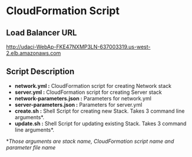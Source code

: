 # CloudFormation Script

## Load Balancer URL
http://udaci-WebAp-FKE47NXMP3LN-637003319.us-west-2.elb.amazonaws.com

## Script Description
- **network.yml :** CloudFormation script for creating Network stack  
- **server.yml :** CloudFormation script for creating Server stack
- **network-parameters.json :** Parameters for network.yml
- **server-parameters.json :** Parameters for server.yml
- **create.sh :** Shell Script for creating new Stack. Takes 3 command line arguments*.
- **update.sh :** Shell Script for updating existing Stack. Takes 3 command line arguments*.

**Those arguments are stack name, CloudFormation script name and parameter file name*
